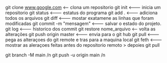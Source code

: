 git clone www.google.com <-- clona um repositorio 
git init <--- inicia um repositorio 
git status <--- estatus do programa
git add . <--- adiciona todos os arquivos
git diff <--- mostar exatamene as linhas que foram modificadas
git commit -m "mensagem" <--- salvar o estado do projeto.
git log <--- historico dos commit
git restore nome_arquivo <-- volta as alterações 
git push origin master <--- envia para o git hub
git pull <--- pega as alteraçoes do git remote e tras para a maquina local
git feth <--- mostrar as aleraçoes feitas antes do repositorio remoto > depoies git pull

git branch -M main /n
git push -u origin main /n

